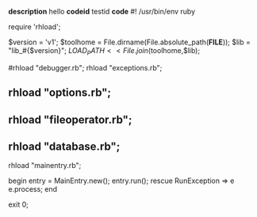 **description**
hello
**codeid**
testid
**code**
#! /usr/bin/env ruby

require 'rhload';

$version = 'v1';
$toolhome = File.dirname(File.absolute_path(__FILE__));
$lib = "lib_#{$version}";
$LOAD_PATH << File.join($toolhome,$lib);

#rhload "debugger.rb";
rhload "exceptions.rb";
## rhload "options.rb";
## rhload "fileoperator.rb";
## rhload "database.rb";
rhload "mainentry.rb";

begin
	entry = MainEntry.new();
	entry.run();
rescue RunException => e
	e.process;
end

exit 0;
